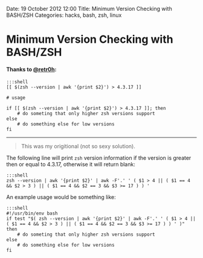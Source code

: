 Date: 19 October 2012 12:00
Title: Minimum Version Checking with BASH/ZSH
Categories: hacks, bash, zsh, linux


# Minimum Version Checking with BASH/ZSH

#### Thanks to [@retr0h](https://twitter.com/retr0h):

    :::shell
    [[ $(zsh --version | awk '{print $2}') > 4.3.17 ]]
    
    # usage
    
    if [[ $(zsh --version | awk '{print $2}') > 4.3.17 ]]; then
        # do someting that only higher zsh versions support
    else
        # do something else for low versions
    fi

----

> This was my origitional (not so sexy solution).

The following line will print `zsh` version information if the version is greater then or equal to 4.3.17, otherwise it will return blank:

    :::shell
    zsh --version | awk '{print $2}' | awk -F'.' ' ( $1 > 4 || ( $1 == 4 && $2 > 3 ) || ( $1 == 4 && $2 == 3 && $3 >= 17 ) ) '

An example usage would be something like:

    :::shell
    #!/usr/bin/env bash
    if test "$( zsh --version | awk '{print $2}' | awk -F'.' ' ( $1 > 4 || ( $1 == 4 && $2 > 3 ) || ( $1 == 4 && $2 == 3 && $3 >= 17 ) ) ' )"
    then
        # do someting that only higher zsh versions support
    else
        # do something else for low versions
    fi
